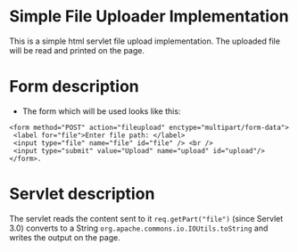 # Simple File Uploader Implementation
This is a simple html servlet file upload implementation. The uploaded file will be read and printed on the page. 
# Form description
* The form which will be used looks like this:

```
<form method="POST" action="fileupload" enctype="multipart/form-data"> 
 <label for="file">Enter file path: </label> 
 <input type="file" name="file" id="file" /> <br /> 
 <input type="submit" value="Upload" name="upload" id="upload"/> 
</form>.
```

# Servlet description
The servlet reads the content sent to it `req.getPart("file")` (since Servlet 3.0) converts to a String `org.apache.commons.io.IOUtils.toString` and writes the output on the page.  

